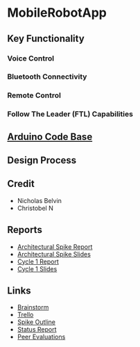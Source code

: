 # MobileRobotApp

## Key Functionality

   ### Voice Control
 
 ### Bluetooth Connectivity
 
 ### Remote Control
 
 ### Follow The Leader (FTL) Capabilities
 
## [Arduino Code Base](https://github.com/jdg072/Zumo_Robot_Code)


## Design Process

## Credit
  - Nicholas Belvin
  - Christobel N  

## Reports
 - [Architectural Spike Report](https://docs.google.com/document/d/1-CQ9EZYAPKHpJ7JKSj66phDxTqicFZDZ5KkcjRXm5dI/edit?usp=sharing)
 - [Architectural Spike Slides](https://docs.google.com/presentation/d/1SMAPrQodEppLA4kj0YPLKov0Ge2MSH67V8p0YN_crrE/edit#slide=id.g20189bdaa58_2_129)
 - [Cycle 1 Report](https://docs.google.com/document/d/1desVFmvj1-m2lmS0Uk1sii6Tgc8jjjNmciwRA1dTW04/edit?usp=sharing)
 - [Cycle 1 Slides](https://docs.google.com/presentation/d/1Xl25APGg-9Uj6OLSIO3NS3AN_xTvymxMvUIg6ipl1D8/edit?usp=sharing)
## Links
 - [Brainstorm](https://docs.google.com/document/d/1WmImX2puSjwlEVctEJiyWqlQgzYsrG4T0BfPNFhrNGU/edit?usp=sharing)
 - [Trello](https://trello.com/b/LI8AniIr/smart-robots-tasks)
 - [Spike Outline](https://github.com/dschafer07/OpenCV-Android-Object-Detection/files/10522237/Report_Guidelines.docx)
 - [Status Report](https://1drv.ms/x/s!AgYAmdpDEql86C9xt_iIQKfCbKrT?e=SMvsE3)
 - [Peer Evaluations](https://auburn.instructure.com/files/210776313/download?download_frd=1)
